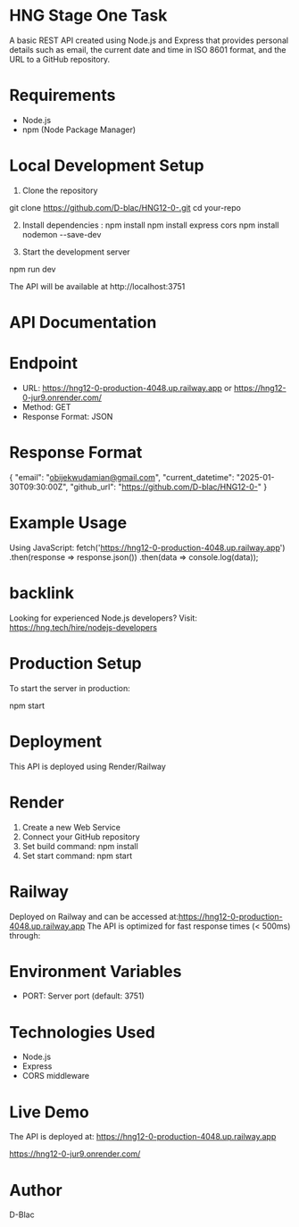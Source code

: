 
# HNG Stage One Task

A basic REST API created using Node.js and Express that provides personal details such as email, the current date and time in ISO 8601 format, and the URL to a GitHub repository.

# Requirements

- Node.js
- npm (Node Package Manager)


# Local Development Setup

1. Clone the repository

git clone https://github.com/D-blac/HNG12-0-.git
cd your-repo


2. Install dependencies :
npm install
npm install express cors
npm install nodemon --save-dev


3. Start the development server

npm run dev


The API will be available at http://localhost:3751


# API Documentation

# Endpoint
- URL: https://hng12-0-production-4048.up.railway.app  or https://hng12-0-jur9.onrender.com/
- Method: GET
- Response Format: JSON

# Response Format

{
    "email": "obijekwudamian@gmail.com",
    "current_datetime": "2025-01-30T09:30:00Z",
    "github_url": "https://github.com/D-blac/HNG12-0-"
}



# Example Usage

Using JavaScript:
fetch('https://hng12-0-production-4048.up.railway.app')
  .then(response => response.json())
  .then(data => console.log(data));

# backlink
Looking for experienced Node.js developers? Visit: https://hng.tech/hire/nodejs-developers

# Production Setup

To start the server in production:

npm start


# Deployment

This API is deployed using Render/Railway

# Render
1. Create a new Web Service
2. Connect your GitHub repository
3. Set build command: npm install
4. Set start command: npm start

# Railway
Deployed on Railway and can be accessed at:https://hng12-0-production-4048.up.railway.app
The API is optimized for fast response times (< 500ms) through:


# Environment Variables
- PORT: Server port (default: 3751)

# Technologies Used
- Node.js
- Express
- CORS middleware

# Live Demo
The API is deployed at: https://hng12-0-production-4048.up.railway.app

https://hng12-0-jur9.onrender.com/

# Author
D-Blac